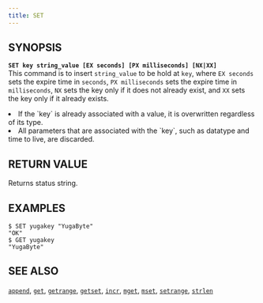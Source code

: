 ```yaml
---
title: SET
---
```


## SYNOPSIS
<b>`SET key string_value [EX seconds] [PX milliseconds] [NX|XX]`</b><br>
This command is to insert `string_value` to be hold at `key`, where `EX seconds` sets the expire time in `seconds`, `PX milliseconds` sets the expire time in `milliseconds`, `NX` sets the key only if it does not already exist, and `XX` sets the key only if it already exists.

<li>If the `key` is already associated with a value, it is overwritten regardless of its type.</li>
<li>All parameters that are associated with the `key`, such as datatype and time to live, are discarded.</li>

## RETURN VALUE
Returns status string.

## EXAMPLES
```
$ SET yugakey "YugaByte"
"OK"
$ GET yugakey
"YugaByte"
```

## SEE ALSO
[`append`](../append/), [`get`](../get/), [`getrange`](../getrange/), [`getset`](../getset/), [`incr`](../incr/), [`mget`](../mget/), [`mset`](../mset/), [`setrange`](../setrange/), [`strlen`](../strlen/)